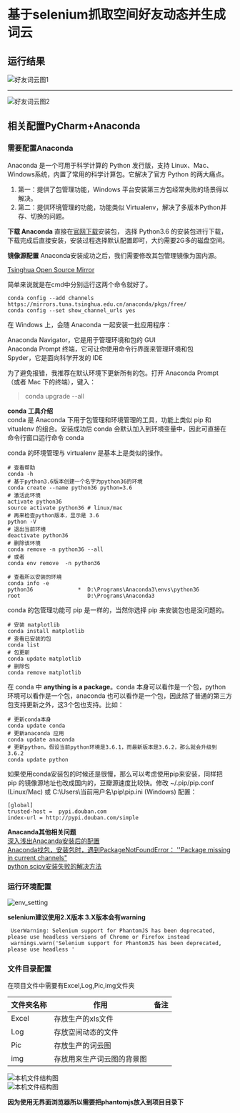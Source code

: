# 基于selenium抓取空间好友动态并生成词云  

## 运行结果  

![好友词云图1](https://github.com/binbinErices/python_crawler/blob/master/img/qq_spider3.png?raw=true)  

---
 
![好友词云图2](https://github.com/binbinErices/python_crawler/blob/master/img/qq_spider4.png?raw=true)  


## 相关配置PyCharm+Anaconda  

### 需要配置Anaconda   

Anaconda 是一个可用于科学计算的 Python 发行版，支持 Linux、Mac、Windows系统，内置了常用的科学计算包。它解决了官方 Python 的两大痛点。  

1. 第一：提供了包管理功能，Windows 平台安装第三方包经常失败的场景得以解决。 
2. 第二：提供环境管理的功能，功能类似 Virtualenv，解决了多版本Python并存、切换的问题。  

**下载 Anaconda** 
直接在[官网下载](https://www.anaconda.com/download/)安装包， 选择 Python3.6 的安装包进行下载，下载完成后直接安装，安装过程选择默认配置即可，大约需要2G多的磁盘空间。  

**镜像源配置** 
Anaconda安装成功之后，我们需要修改其包管理镜像为国内源。  

[Tsinghua Open Source Mirror](https://mirrors.tuna.tsinghua.edu.cn/help/anaconda/)  

简单来说就是在cmd中分别运行这两个命令就好了。  
```
conda config --add channels https://mirrors.tuna.tsinghua.edu.cn/anaconda/pkgs/free/  
conda config --set show_channel_urls yes  
```

在 Windows 上，会随 Anaconda 一起安装一批应用程序：  

Anaconda Navigator，它是用于管理环境和包的 GUI  
Anaconda Prompt 终端，它可让你使用命令行界面来管理环境和包  
Spyder，它是面向科学开发的 IDE  

为了避免报错，我推荐在默认环境下更新所有的包。打开 Anaconda Prompt （或者 Mac 下的终端），键入：  
> conda upgrade --all  


**conda 工具介绍**  
conda 是 Anaconda 下用于包管理和环境管理的工具，功能上类似 pip 和 vitualenv 的组合。安装成功后 conda 会默认加入到环境变量中，因此可直接在命令行窗口运行命令 conda  

conda 的环境管理与 virtualenv 是基本上是类似的操作。  

```
# 查看帮助
conda -h 
# 基于python3.6版本创建一个名字为python36的环境
conda create --name python36 python=3.6 
# 激活此环境
activate python36  
source activate python36 # linux/mac
# 再来检查python版本，显示是 3.6
python -V  
# 退出当前环境
deactivate python36 
# 删除该环境
conda remove -n python36 --all
# 或者 
conda env remove  -n python36

# 查看所以安装的环境
conda info -e
python36              *  D:\Programs\Anaconda3\envs\python36
root                     D:\Programs\Anaconda3
```

conda 的包管理功能可 pip 是一样的，当然你选择 pip 来安装包也是没问题的。

```
# 安装 matplotlib 
conda install matplotlib
# 查看已安装的包
conda list 
# 包更新
conda update matplotlib
# 删除包
conda remove matplotlib

```

在 conda 中 **anything is a package**。conda 本身可以看作是一个包，python 环境可以看作是一个包，anaconda 也可以看作是一个包，因此除了普通的第三方包支持更新之外，这3个包也支持。比如：  

```
# 更新conda本身
conda update conda
# 更新anaconda 应用
conda update anaconda
# 更新python，假设当前python环境是3.6.1，而最新版本是3.6.2，那么就会升级到3.6.2
conda update python

```

如果使用conda安装包的时候还是很慢，那么可以考虑使用pip来安装，同样把 pip 的镜像源地址也改成国内的，豆瓣源速度比较快。修改 ~/.pip/pip.conf (Linux/Mac) 或 C:\Users\当前用户名\pip\pip.ini (Windows) 配置：  

```
[global]
trusted-host =  pypi.douban.com
index-url = http://pypi.douban.com/simple
```
**Anacanda其他相关问题**   
[深入浅出Anacanda安装后的配置](https://blog.csdn.net/erice_s/article/details/80156334)    
[Anaconda找包，安装包时，遇到PackageNotFoundError： ''Package missing in current channels"](https://blog.csdn.net/erice_s/article/details/80156191)  
[python scipy安装失败的解决方法](https://blog.csdn.net/erice_s/article/details/80151977)  

### 运行环境配置
![env_setting](https://github.com/binbinErices/python_crawler/blob/master/img/qq_spider2.png?raw=true)  

**selenium建议使用2.X版本  3.X版本会有warning**  

```
 UserWarning: Selenium support for PhantomJS has been deprecated, please use headless versions of Chrome or Firefox instead
 warnings.warn('Selenium support for PhantomJS has been deprecated, please use headless '
```

### 文件目录配置  

在项目文件中需要有Excel,Log,Pic,img文件夹  

|文件夹名称|作用|备注|  
|--------|-----|---|  
|Excel|存放生产的xls文件| |  
|Log|存放空间动态的文件| |  
|Pic|存放生产的词云图| |  
|img|存放用来生产词云图的背景图| |  

![本机文件结构图](https://github.com/binbinErices/python_crawler/blob/master/img/qq_spider1.png?raw=true)  
![本机文件结构图](https://github.com/binbinErices/python_crawler/blob/master/img/qq_spider5.png?raw=true)  

**因为使用无界面浏览器所以需要把phantomjs放入到项目目录下**  


